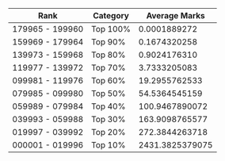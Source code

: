 | Rank | Category | Average Marks |
|------|----------|---------------|
| 179965 - 199960 | Top 100% | 0.0001889272 |
| 159969 - 179964 | Top 90% | 0.1674320258 |
| 139973 - 159968 | Top 80% | 0.9024176310 |
| 119977 - 139972 | Top 70% | 3.7333205083 |
| 099981 - 119976 | Top 60% | 19.2955762533 |
| 079985 - 099980 | Top 50% | 54.5364545159 |
| 059989 - 079984 | Top 40% | 100.9467890072 |
| 039993 - 059988 | Top 30% | 163.9098765577 |
| 019997 - 039992 | Top 20% | 272.3844263718 |
| 000001 - 019996 | Top 10% | 2431.3825379075 |
